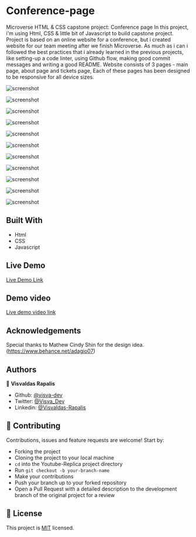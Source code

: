 # Conference-page
Microverse HTML &amp; CSS capstone project: Conference page
In this project, i'm using Html, CSS & little bit of Javascript to build capstone project.
Project is based on an online website for a conference, but i created website for our team meeting after we finish Microverse.
As much as i can i followed the best practices that i already learned in the previous projects, like setting-up a code linter, using Github flow, making good commit messages and writing a good README.
Website consists of 3 pages - main page, about page and tickets page, Each of these pages has been designed to be responsive for all device sizes.

![screenshot](./Images/1zq9xPl.png)

![screenshot](./Images/kgdNcI8.png)

![screenshot](./Images/2QOcw7g.png)

![screenshot](./Images/3uPXxi8.png)

![screenshot](./Images/9NksFSq.png)

![screenshot](./Images/b09KLFy.png)

![screenshot](./Images/ZYSZd8l.png)

![screenshot](./Images/crvCqlh.png)

![screenshot](./Images/YxQfDc7.png)

![screenshot](./Images/qKs3lMO.png)

![screenshot](./Images/XriuT3V.png)

## Built With

- Html
- CSS
- Javascript

## Live Demo

[Live Demo Link](https://rawcdn.githack.com/visva-dev/Conference-page/57ee440fcffedf357b7d5deed00618f9d3f4f238/index.html)

## Demo video

[Live demo video link](https://www.loom.com/share/093397079da942b28922d9390bee1c88)


## Acknowledgements

Special thanks to Mathew Cindy Shin for the design idea.
(https://www.behance.net/adagio07)


## Authors

👤 **Visvaldas Rapalis**

- Github: [@visva-dev](https://github.com/visva-dev)
- Twitter: [@Visva_Dev](https://twitter.com/Visva_Dev)
- Linkedin: [@Visvaldas-Rapalis](https://www.linkedin.com/in/visvaldas-rapalis/)

## 🤝 Contributing

Contributions, issues and feature requests are welcome! Start by:

- Forking the project
- Cloning the project to your local machine
- `cd` into the Youtube-Replica project directory
- Run `git checkout -b your-branch-name`
- Make your contributions
- Push your branch up to your forked repository
- Open a Pull Request with a detailed description to the development branch of the original project for a review

## 📝 License

This project is [MIT](https://opensource.org/licenses/MIT) licensed.
